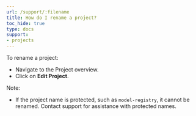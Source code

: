 ```yaml
---
url: /support/:filename
title: How do I rename a project?
toc_hide: true
type: docs
support:
- projects
---
```

To rename a project:

- Navigate to the Project overview.
- Click on **Edit Project**.

Note:

- If the project name is protected, such as `model-registry`, it cannot be renamed. Contact support for assistance with protected names.    